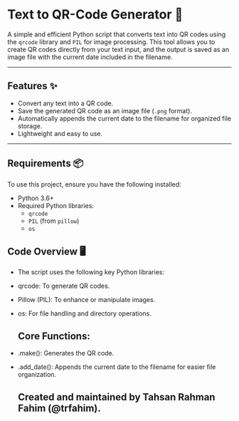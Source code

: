 # Text to QR-Code Generator 📱

A simple and efficient Python script that converts text into QR codes using the `qrcode` library and `PIL` for image processing. This tool allows you to create QR codes directly from your text input, and the output is saved as an image file with the current date included in the filename.

---

## Features ✨
- Convert any text into a QR code.
- Save the generated QR code as an image file (`.png` format).
- Automatically appends the current date to the filename for organized file storage.
- Lightweight and easy to use.

---

## Requirements 📦
To use this project, ensure you have the following installed:

- Python 3.6+
- Required Python libraries:
  - `qrcode`
  - `PIL` (from `pillow`)
  - `os`

## Code Overview 🖥️
- The script uses the following key Python libraries:
- qrcode: To generate QR codes.
- Pillow (PIL): To enhance or manipulate images.
- os: For file handling and directory operations.

  ## Core Functions:
- .make(): Generates the QR code.
- .add_date(): Appends the current date to the filename for easier file organization.


  ## Created and maintained by Tahsan Rahman Fahim (@trfahim).




